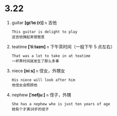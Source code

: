 # 3.22






1. guitar **[ɡɪˈtɑː(r)]** `n` 吉他
    ```
    This guitar is delight to play
    这吉他弹起来很惬意
    ```

2. teatime **[ˈtiːtaɪm]** `n` 下午茶时间（一般下午 5 点左右）
    ```
    That was a lot to take in at teatime
    一杯茶时间就发生了那么多事
    ```

3. niece **[niːs]** `n` 侄女，外甥女
    ```
    His niece will look after him
    他侄女会照顾他
    ```

4. nephew **[ˈnefjuː]** `n` 侄子，外甥
    ```
    She has a nephew who is just ten years of age
    她有个才满10岁的侄子
    ```
